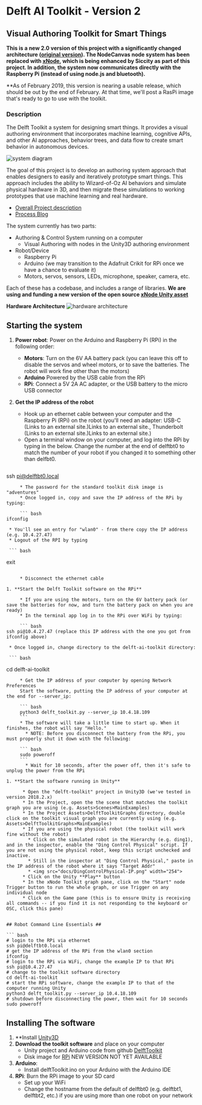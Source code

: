 # Delft AI Toolkit - Version 2
## Visual Authoring Toolkit for Smart Things

**This is a new 2.0 version of this project with a significantly changed architecture ([original version](https://github.com/pvanallen/delft-toolkit)). The NodeCanvas node system has been replaced with [xNode](https://github.com/Siccity/xNode), which is being enhanced by Siccity as part of this project. In addition, the system now communicates directly with the Raspberry Pi (instead of using node.js and bluetooth).**

**As of February 2019, this version is nearing a usable release, which should be out by the end of February. At that time, we'll post a RasPi image that's ready to go to use with the toolkit.

### Description

The Delft Toolkit a system for designing smart things. It provides a visual authoring environment that incorporates machine learning, cognitive APIs, and other AI approaches, behavior trees, and data flow to create smart behavior in autonomous devices.

![system diagram](https://www.philvanallen.com/wp-content/uploads/2018/01/Pasted_Image_1_16_18__3_50_PM.jpg?resize=640%2C350)

The goal of this project is to develop an authoring system approach that enables designers to easily and iteratively prototype smart things. This approach includes the ability to Wizard-of-Oz AI behaviors and simulate physical hardware in 3D, and then migrate these simulations to working prototypes that use machine learning and real hardware.

* [Overall Project description](http://www.philvanallen.com/portfolio/delft-ai-toolkit/)
* [Process Blog](http://ai-toolkit.tumblr.com)

The system currently has two parts:
* Authoring & Control System running on a computer
  * Visual Authoring with nodes in the Unity3D authoring environment
* Robot/Device
  * Raspberry Pi
  * Arduino (we may transition to the Adafruit Crikit for RPi once we have a chance to evaluate it)
  * Motors, servos, sensors, LEDs, microphone, speaker, camera, etc.

Each of these has a codebase, and includes a range of libraries. **We are using and funding a new version of the open source [xNode Unity asset](https://github.com/Siccity/xNode)**

**Hardware Architecture**
![hardware architecture](http://www.philvanallen.com/wp-content/uploads/2018/01/toolkit-architecture-diagram.jpg?resize=640%2C350)

## Starting the system
1. **Power robot**: Power on the Arduino and Raspberry Pi (RPi) in the following order:
     * **Motors**: Turn on the 6V AA battery pack (you can leave this off to disable the servos and wheel motors, or to save the batteries. The robot will work fine other than the motors)
     * **Arduino** Powered by the USB cable from the RPi
     * **RPi**: Connect a 5V 2A AC adapter, or the USB battery to the micro USB connector

1. **Get the IP address of the robot**
     * Hook up an ethernet cable between your computer and the Raspberry Pi (RPi) on the robot (you'll need an adapter: USB-C (Links to an external site.)Links to an external site., Thunderbolt (Links to an external site.)Links to an external site.)
     * Open a terminal window on your computer, and log into the RPi by typing in the below. Change the number at the end of delftbt0 to match the number of your robot if you changed it to something other than delfbt0.

     ``` bash
ssh pi@delftbt0.local
```
     * The password for the standard toolkit disk image is "adventures"
     * Once logged in, copy and save the IP address of the RPi by typing:

     ``` bash
ifconfig
```

     * You'll see an entry for "wlan0" - from there copy the IP address (e.g. 10.4.27.47)
     * Logout of the RPI by typing

     ``` bash
exit
```

     * Disconnect the ethernet cable

1. **Start the Delft Toolkit software on the RPi**

     * If you are using the motors, turn on the 6V battery pack (or save the batteries for now, and turn the battery pack on when you are ready)
     * In the terminal app log in to the RPi over WiFi by typing:

     ``` bash
ssh pi@10.4.27.47 (replace this IP address with the one you got from ifconfig above)
```

     * Once logged in, change directory to the delft-ai-toolkit directory:

     ``` bash
cd delft-ai-toolkit
```
     * Get the IP address of your computer by opening Network Preferences
     Start the software, putting the IP address of your computer at the end for --server_ip:

     ``` bash
     python3 delft_toolkit.py --server_ip 10.4.18.109
     ```
     * The software will take a little time to start up. When it finishes, the robot will say "Hello."
       * NOTE: Before you disconnect the battery from the RPi, you must properly shut it down with the following:

     ``` bash
     sudo poweroff
     ```
       * Wait for 10 seconds, after the power off, then it's safe to unplug the power from the RPi

1. **Start the software running in Unity**

      * Open the "delft-toolkit" project in Unity3D (we've tested in version 2018.2.x)
      * In the Project, open the the scene that matches the toolkit graph you are using (e.g. Assets>Scenes>MainExamples)
      * In the Project Assets>DelftToolkitGraphs directory, double click on the toolkit visual graph you are currently using (e.g. Assets>DelftToolkitGraphs>MainExamples)
      * If you are using the physical robot (the toolkit will work fine without the robot)
        * Click on the simulated robot in the Hierarchy (e.g. ding1), and in the inspector, enable the "Ding Control Physical" script. If you are not using the physical robot, keep this script unchecked and inactive.
        * Still in the inspector at "Ding Control Physical," paste in the IP address of the robot where it says "Target Addr"
        * <img src="docs/DingControlPhysical-IP.png" width="254">
      * Click on the Unity **Play** button
      * In the xNode Toolkit graph pane, click on the "Start" node Trigger button to run the whole graph, or use Trigger on any individual node
      * Click on the Game pane (this is to ensure Unity is receiving all commands -- if you find it is not responding to the keyboard or OSC, click this pane)


## Robot Command Line Essentials ##

``` bash
# login to the RPi via ethernet
ssh pi@delftbt0.local
# get the IP address of the RPi from the wlan0 section
ifconfig
# login to the RPi via WiFi, change the example IP to that RPi
ssh pi@10.4.27.47
# change to the toolkit software directory
cd delft-ai-toolkit
# start the RPi software, change the example IP to that of the computer running Unity
python3 delft_toolkit.py --server_ip 10.4.18.109
# shutdown before disconnecting the power, then wait for 10 seconds
sudo poweroff
```

## Installing The software

1. **Install [Unity3D](https://store.unity.com)
1. **Download the toolkit software** and place on your computer
   * Unity project and Arduino code from github [DelftToolkit](https://github.com/pvanallen/delft-toolkit-v2)
   * Disk image for [RPi]() NEW VERSION NOT YET AVAILABLE
1. **Arduino**:
   * Install delftToolkit.ino on your Arduino with the Arduino IDE
1. **RPi**: Burn the RPi image to your SD card
   * Set up your WiFi
   * Change the hostname from the default of delftbt0 (e.g. delftbt1, delftbt2, etc.) if you are using more than one robot on your network
